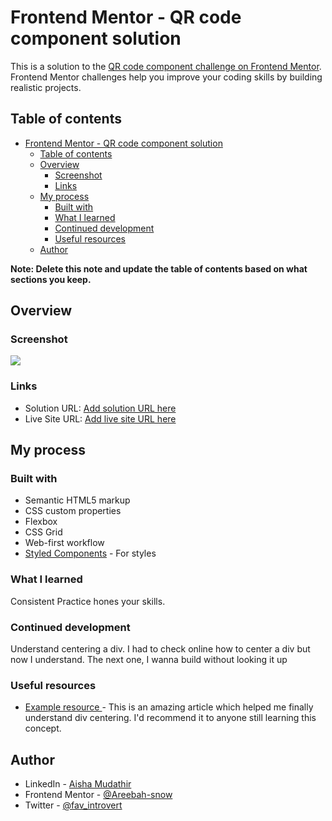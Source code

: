 # Frontend Mentor - QR code component solution

This is a solution to the [QR code component challenge on Frontend Mentor](https://www.frontendmentor.io/challenges/qr-code-component-iux_sIO_H). Frontend Mentor challenges help you improve your coding skills by building realistic projects. 

## Table of contents

- [Frontend Mentor - QR code component solution](#frontend-mentor---qr-code-component-solution)
  - [Table of contents](#table-of-contents)
  - [Overview](#overview)
    - [Screenshot](#screenshot)
    - [Links](#links)
  - [My process](#my-process)
    - [Built with](#built-with)
    - [What I learned](#what-i-learned)
    - [Continued development](#continued-development)
    - [Useful resources](#useful-resources)
  - [Author](#author)

**Note: Delete this note and update the table of contents based on what sections you keep.**

## Overview

### Screenshot

![](images/scree)


### Links

- Solution URL: [Add solution URL here](https://your-solution-url.com)
- Live Site URL: [Add live site URL here](https://your-live-site-url.com)

## My process

### Built with

- Semantic HTML5 markup
- CSS custom properties
- Flexbox
- CSS Grid
- Web-first workflow
- [Styled Components](https://styled-components.com/) - For styles

### What I learned

Consistent Practice hones your skills.









### Continued development

Understand centering a div. I had to check online how to center a div but now I understand. The next one, I wanna build without looking it up



### Useful resources

- [Example resource ](https://blog.hubspot.com/website/center-div-css#:~:text=With%20CSS%2C%20you%20can%20center,content%20and%20align%2Ditems%20properties.) - This is an amazing article which helped me finally understand div centering. I'd recommend it to anyone still learning this concept.



## Author

- LinkedIn - [Aisha Mudathir](https://www.linkedin.com/in/aisha-mudathir-1b0207228/)
- Frontend Mentor - [@Areebah-snow](https://www.frontendmentor.io/profile/Areebah-snow)
- Twitter - [@fav_introvert](https://www.twitter.com/fav_introvert)



